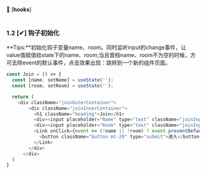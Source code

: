 🔗 [**hooks**]
<br /> <br />
### 1.2 [✔] 钩子初始化
**Tips:**初始化钩子变量name、room。同时监听input的change事件，让value值赋值给state下的name、room;当且晋档name、room不为空的时候，方可去除event的默认事件，点击效果出现：跳转到一个新的组件页面。

```javascript
const Join = () => {
  const [name, setName] = useState('');
  const [room, setRoom] = useState('');

  return (
    <div className="joinOuterContainer">
        <div className="joinInnerContainer">
          <h1 className="heading">Join</h1>
          <div><input placeholder="Name" type="text" className="joinInput" onChange={(event) => setName(event.target.value)} /></div>
          <div><input placeholder="Room" type="text" className="joinInput mt-20" onChange={(event) => setRoom(event.target.value)} /></div>
          <Link onClick={event => (!name || !room) ? event.preventDefault() : null} to={`/chat?name=${name}&room=${room}`}>
            <button className="button mt-20" type="submit">进入</button>
          </Link>
        </div>
      </div>
  )
}

```
